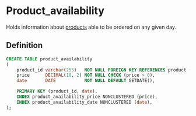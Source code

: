 # Product_availability

Holds information about [products](product) able to be ordered on any given day.
## Definition

```sql
CREATE TABLE product_availability
(
    product_id varchar(255)   NOT NULL FOREIGN KEY REFERENCES product (id),
    price      DECIMAL(18, 2) NOT NULL CHECK (price > 0),
    date       DATE           NOT NULL DEFAULT GETDATE(),

    PRIMARY KEY (product_id, date),
    INDEX product_availability_price NONCLUSTERED (price),
    INDEX product_availability_date NONCLUSTERED (date),
);
```